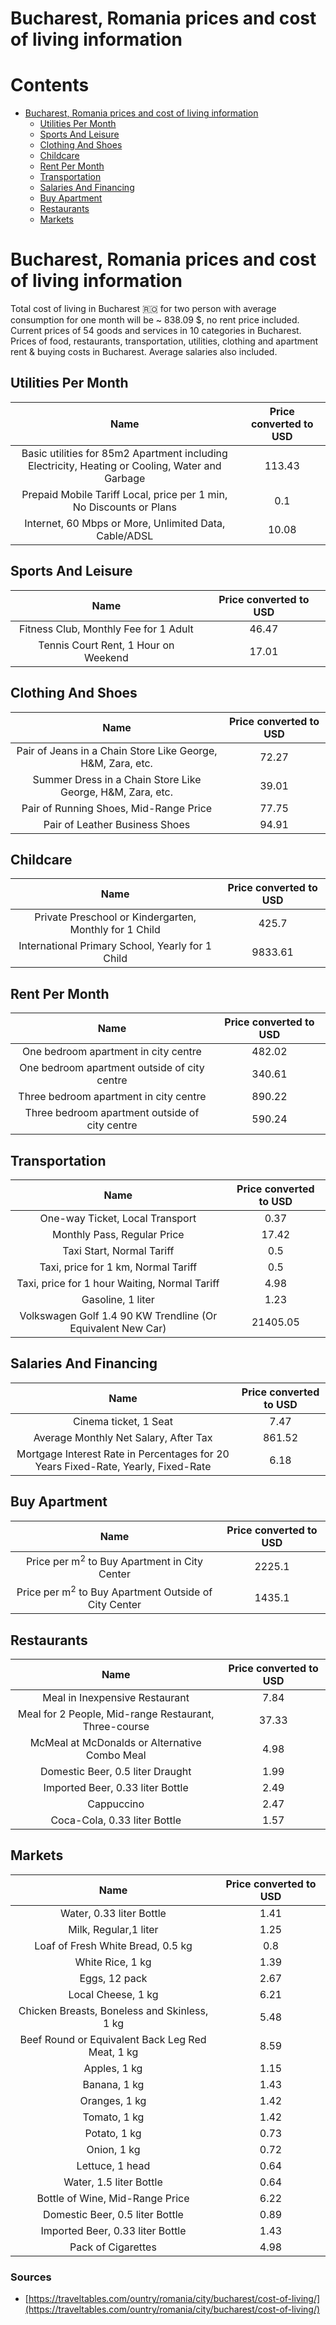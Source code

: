 
Bucharest, Romania prices and cost of living information
========================================================

Contents
========

* [Bucharest, Romania prices and cost of living information](#bucharest-romania-prices-and-cost-of-living-information)
	* [Utilities Per Month](#utilities-per-month)
	* [Sports And Leisure](#sports-and-leisure)
	* [Clothing And Shoes](#clothing-and-shoes)
	* [Childcare](#childcare)
	* [Rent Per Month](#rent-per-month)
	* [Transportation](#transportation)
	* [Salaries And Financing](#salaries-and-financing)
	* [Buy Apartment](#buy-apartment)
	* [Restaurants](#restaurants)
	* [Markets](#markets)

# Bucharest, Romania prices and cost of living information


Total cost of living in Bucharest 🇷🇴 for two person with average consumption for one month will be ~ 838.09 $, no rent 
price included. Current prices of 54 goods and services in 10 categories  in Bucharest. Prices of food, restaurants, 
transportation, utilities, clothing and apartment rent & buying costs in Bucharest. Average salaries also included.
## Utilities Per Month
  

|Name|Price converted to USD|
| :---: | :---: |
|Basic utilities for 85m2 Apartment including Electricity, Heating or Cooling, Water and Garbage|113.43|
|Prepaid Mobile Tariff Local, price per 1 min, No Discounts or Plans|0.1|
|Internet, 60 Mbps or More, Unlimited Data, Cable/ADSL|10.08|
  

## Sports And Leisure
  

|Name|Price converted to USD|
| :---: | :---: |
|Fitness Club, Monthly Fee for 1 Adult|46.47|
|Tennis Court Rent, 1 Hour on Weekend|17.01|
  

## Clothing And Shoes
  

|Name|Price converted to USD|
| :---: | :---: |
|Pair of Jeans in a Chain Store Like George, H&M, Zara, etc.|72.27|
|Summer Dress in a Chain Store Like George, H&M, Zara, etc.|39.01|
|Pair of Running Shoes, Mid-Range Price|77.75|
|Pair of Leather Business Shoes|94.91|
  

## Childcare
  

|Name|Price converted to USD|
| :---: | :---: |
|Private Preschool or Kindergarten, Monthly for 1 Child|425.7|
|International Primary School, Yearly for 1 Child|9833.61|
  

## Rent Per Month
  

|Name|Price converted to USD|
| :---: | :---: |
|One bedroom apartment in city centre|482.02|
|One bedroom apartment outside of city centre|340.61|
|Three bedroom apartment in city centre|890.22|
|Three bedroom apartment outside of city centre|590.24|
  

## Transportation
  

|Name|Price converted to USD|
| :---: | :---: |
|One-way Ticket, Local Transport|0.37|
|Monthly Pass, Regular Price|17.42|
|Taxi Start, Normal Tariff|0.5|
|Taxi, price for 1 km, Normal Tariff|0.5|
|Taxi, price for 1 hour Waiting, Normal Tariff|4.98|
|Gasoline, 1 liter|1.23|
|Volkswagen Golf 1.4 90 KW Trendline (Or Equivalent New Car)|21405.05|
  

## Salaries And Financing
  

|Name|Price converted to USD|
| :---: | :---: |
|Cinema ticket, 1 Seat|7.47|
|Average Monthly Net Salary, After Tax|861.52|
|Mortgage Interest Rate in Percentages for 20 Years Fixed-Rate, Yearly, Fixed-Rate|6.18|
  

## Buy Apartment
  

|Name|Price converted to USD|
| :---: | :---: |
|Price per m<sup>2</sup> to Buy Apartment in City Center|2225.1|
|Price per m<sup>2</sup> to Buy Apartment Outside of City Center|1435.1|
  

## Restaurants
  

|Name|Price converted to USD|
| :---: | :---: |
|Meal in Inexpensive Restaurant|7.84|
|Meal for 2 People, Mid-range Restaurant, Three-course|37.33|
|McMeal at McDonalds or Alternative Combo Meal|4.98|
|Domestic Beer, 0.5 liter Draught|1.99|
|Imported Beer, 0.33 liter Bottle|2.49|
|Cappuccino|2.47|
|Coca-Cola, 0.33 liter Bottle|1.57|
  

## Markets
  

|Name|Price converted to USD|
| :---: | :---: |
|Water, 0.33 liter Bottle|1.41|
|Milk, Regular,1 liter|1.25|
|Loaf of Fresh White Bread, 0.5 kg|0.8|
|White Rice, 1 kg|1.39|
|Eggs, 12 pack|2.67|
|Local Cheese, 1 kg|6.21|
|Chicken Breasts, Boneless and Skinless, 1 kg|5.48|
|Beef Round or Equivalent Back Leg Red Meat, 1 kg |8.59|
|Apples, 1 kg|1.15|
|Banana, 1 kg|1.43|
|Oranges, 1 kg|1.42|
|Tomato, 1 kg|1.42|
|Potato, 1 kg|0.73|
|Onion, 1 kg|0.72|
|Lettuce, 1 head|0.64|
|Water, 1.5 liter Bottle|0.64|
|Bottle of Wine, Mid-Range Price|6.22|
|Domestic Beer, 0.5 liter Bottle|0.89|
|Imported Beer, 0.33 liter Bottle|1.43|
|Pack of Cigarettes|4.98|
  

### Sources

- [https://traveltables.com/ountry/romania/city/bucharest/cost-of-living/](https://traveltables.com/ountry/romania/city/bucharest/cost-of-living/)
